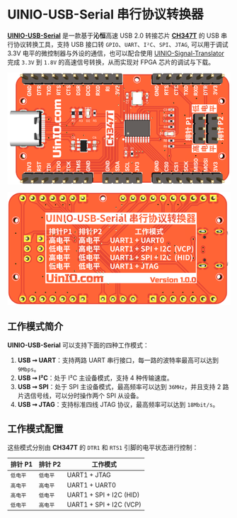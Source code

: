 # UINIO-USB-Serial 串行协议转换器

[**UINIO-USB-Serial**](https://github.com/uinika/UINIO-USB-Serial) 是一款基于**沁恒**高速 USB 2.0 转接芯片 [**CH347T**](https://www.wch.cn/products/CH347.html) 的 USB 串行协议转换工具，支持 USB 接口转 `GPIO`、`UART`、`I²C`、`SPI`、`JTAG`, 可以用于调试 3.3V 电平的微控制器与外设的通信，也可以配合使用 [UINIO-Signal-Translator](https://github.com/uinika/UINIO-Signal-Translator) 完成 `3.3V` 到 `1.8V` 的高速信号转换，从而实现对 FPGA 芯片的调试与下载。

![](./Images/PCB-3D-1.png)

![](./Images/PCB-3D-2.png)

## 工作模式简介

**UINIO-USB-Serial** 可以支持下面的四种工作模式：

1. **USB ➞ UART**：支持两路 UART 串行接口，每一路的波特率最高可以达到 `9Mbps`。
2. **USB ➞ I²C**：处于 I²C 主设备模式，支持 4 种传输速度。
3. **USB ➞ SPI**：处于 SPI 主设备模式，最高频率可以达到 `36MHz`，并且支持 2 路片选信号线，可以分时操作两个 SPI 从设备。
4. **USB ➞ JTAG**：支持标准四线 JTAG 协议，最高频率可以达到 `18Mbit/s`。

## 工作模式配置

这些模式分别由 **CH347T** 的 `DTR1` 和 `RTS1` 引脚的电平状态进行控制：

| 排针 P1  | 排针 P2  | 工作模式                |
| -------- | -------- | ----------------------- |
| `低电平` | `低电平` | UART1 + JTAG            |
| `高电平` | `高电平` | UART1 + UART0           |
| `高电平` | `低电平` | UART1 + SPI + I2C (HID) |
| `低电平` | `高电平` | UART1 + SPI + I2C (VCP) |
